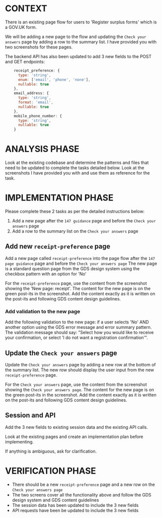 # CONTEXT
There is an existing page flow for users to 'Register surplus forms' which is a GOV.UK form.

We will be adding a new page to the flow and updating the `Check your answers` page by adding a row to the summary list. I have provided you with two screenshots for these pages.

The backend API has also been updated to add 3 new fields to the POST and GET endpoints:

```javascript
    receipt_preference: {
      type: 'string',
      enum: ['email', 'phone', 'none'],
      nullable: true
    },
    email_address: {
      type: 'string',
      format: 'email',
      nullable: true
    },
    mobile_phone_number: {
      type: 'string',
      nullable: true
    }
```

# ANALYSIS PHASE
Look at the existing codebase and determine the patterns and files that need to be updated to complete the tasks detailed below.
Look at the screenshots I have provided you with and use them as reference for the task.

# IMPLEMENTATION PHASE
Please complete these 2 tasks as per the detailed instructions below:
1. Add a new page after the `147 guidance` page and before the `Check your answers` page
2. Add a row to the summary list on the `Check your answers` page

## Add new `receipt-preference` page
Add a new page called `receipt-preference` into the page flow after the `147 page guidance` page and before the `Check your answers page`
The new page is a standard question page from the GDS design system using the checkbox pattern with an option for 'No'

For the `receipt-preference` page, use the content from the screenshot showing the 'New page: receipt'. The content for the new page is on the green post-its in the screenshot. Add the content exactly as it is written on the post-its and following GDS content design guidelines. 

### Add validation to the new page
Add the following validation to the new page:
if a user selects 'No' AND another option using the GDS error message and error summary pattern. The validation message should say: "Select how you would like to receive your confirmation, or select 'I do not want a registration confirmation'".

## Update the `Check your answers` page
Update the `Check your answers` page by adding a new row at the bottom of the summary list. The new row should display the user input from the new `receipt-preference` page.

For the `Check your answers` page, use the content from the screenshot showing the `Check your answers page`. The content for the new page is on the green post-its in the screenshot. Add the content exactly as it is written on the post-its and following GDS content design guidelines.

## Session and API 
Add the 3 new fields to existing session data and the existing API calls.


Look at the existing pages and create an implementation plan before implementing.

If anything is ambiguous, ask for clarification.

# VERIFICATION PHASE
- There should be a new `receipt-preference` page and a new row on the `Check your answers page`
- The two screens cover all the functionality above and follow the GDS design system and GDS content guidelines
- The session data has been updated to include the 3 new fields
- API requests have been be updated to include the 3 new fields
